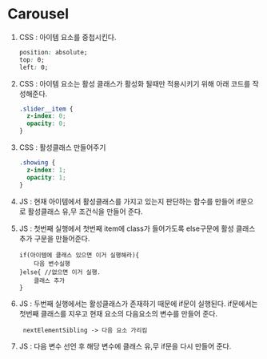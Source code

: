 # Carousel

1. CSS : 아이템 요소를 중첩시킨다.
   ```css
   position: absolute;
   top: 0;
   left: 0;
   ```
2. CSS : 아이템 요소는 활성 클래스가 활성화 될때만 적용시키기 위해 아래 코드를 작성해준다.
   ```css
   .slider__item {
     z-index: 0;
     opacity: 0;
   }
   ```
3. CSS : 활성클래스 만들어주기
   ```css
   .showing {
     z-index: 1;
     opacity: 1;
   }
   ```
4. JS : 현재 아이템에서 활성클래스를 가지고 있는지 판단하는 함수를 만들어 if문으로 활성클래스 유,무 조건식을 만들어 준다.

5. JS : 첫번째 실행에서 첫번째 item에 class가 들어가도록 else구문에 활성 클래스 추가 구문을 만들어준다.

   ```JS
   if(아이템에 클래스 있으면 이거 실행해라){
       다음 변수실행
   }else{ //없으면 이거 실행.
       클래스 추가
   }
   ```

6. JS : 두번째 실행에서는 활성클래스가 존재하기 때문에 if문이 실행된다. if문에서는 첫번째 클래스를 지우고 현재 요소의 다음요소의 변수를 만들어 준다.
   ```JS
    nextElementSibling -> 다음 요소 가리킴
   ```
7. JS : 다음 변수 선언 후 해당 변수에 클래스 유,무 if문을 다시 만들어 준다.

